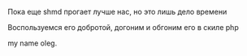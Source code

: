 Пока еще shmd прогает лучше нас, но это лишь дело времени

Воспользуемся его добротой, догоним и обгоним его в скиле php

my name oleg.